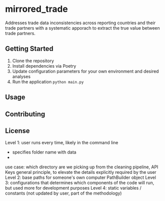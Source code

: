 # mirrored_trade
Addresses trade data inconsistencies across reporting countries and their trade partners with a systematic apporach to extract the true value between trade partners. 

## Getting Started

1. Clone the repository
2. Install dependencies via Poetry
3. Update configuration parameters for your own environment and desired analyses 
4. Run the application `python main.py`

## Usage


## Contributing


## License


Level 1: user runs every time, likely in the command line

- specifies folder name with data 
- 

use case: which directory are we picking up from the cleaning pipeline, API Keys
general principle, to elevate the details explicitly required by the user
Level 2: base paths for someone's own computer
PathBuilder object
Level 3: configurations that determines which components of the code will run, but used more for development purposes
Level 4: static variables / constants (not updated by user, part of the methodology)
    







